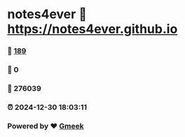 # notes4ever :link: https://notes4ever.github.io 
### :page_facing_up: [189](https://notes4ever.github.io/tag.html) 
### :speech_balloon: 0 
### :hibiscus: 276039 
### :alarm_clock: 2024-12-30 18:03:11 
### Powered by :heart: [Gmeek](https://github.com/Meekdai/Gmeek)
